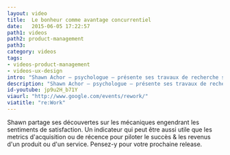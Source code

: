 ```yaml
---
layout: video
title:  Le bonheur comme avantage concurrentiel
date:   2015-06-05 17:22:57
path1: videos
path2: product-management
path3:
category: videos
tags:
- videos-product-management
- videos-ux-design
intro: "Shawn Achor – psychologue – présente ses travaux de recherche sur le bonheur des étudiants à Harvard. Ses recherches indiquent que seulement 10% de notre bonheur proviendrait de facteurs externes; le reste serait du à la perception propre à chaque personne. Le bonheur et la statisfaction peuvent être des composantes majeurs du suivi des performances pour une startup."
description: "Shawn Achor – psychologue – présente ses travaux de recherche sur le bonheur des étudiants à Harvard. Ses recherches indiquent que seulement 10% de notre bonheur proviendraient de facteurs externes; le reste serait du à la perception propre à chaque personne."
id-youtube: jp9u2H_b71Y
viaurl: "http://www.google.com/events/rework/"
viatitle: "re:Work"
---
```


Shawn partage ses découvertes sur les mécaniques engendrant les sentiments de satisfaction. Un indicateur qui peut être aussi utile que les metrics d'acquisition ou de récence pour piloter le succès & les revenus d'un produit ou d'un service. Pensez-y pour votre prochaine release.
